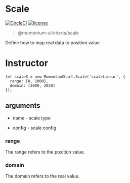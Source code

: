 # Scale

[![CircleCI](https://img.shields.io/circleci/project/github/momentum-design/momentum-ui/master.svg)](https://circleci.com/gh/momentum-design/momentum-ui/)
[![license](https://img.shields.io/github/license/momentum-design/momentum-ui.svg?color=blueviolet)](https://github.com/momentum-design/momentum-ui/blob/master/charts/LICENSE)

> @momentum-ui/charts/scale

Define how to map real data to position value

# Instructor

```
let scaleX = new MomentumChart.Scale('scaleLinear', {
  range: [0, 1000],
  domain: [2000, 2020]
});
```

## arguments

+ name - scale type

+ config - scale config

### range

  The range refers to the position value.

### domain

  The domain refers to the real value.
